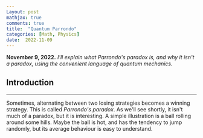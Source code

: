 ```yaml
---
Layout: post
mathjax: true
comments: true
title:  "Quantum Parrondo"
categories: [Math, Physics]
date:  2022-11-09
---
```


**November 9, 2022.** *I'll explain what Parrondo's paradox is, and why it
  isn't a paradox, using the convenient language of quantum mechanics.*

## Introduction
---

Sometimes, alternating between two losing strategies becomes a winning
strategy. This is called *Parrondo's paradox*. As we'll see
shortly, it isn't much of a paradox, but it is interesting.
A simple illustration is a ball rolling around some hills. Maybe the
ball is hot, and has the tendency to jump randomly, but its average
behaviour is easy to understand.
